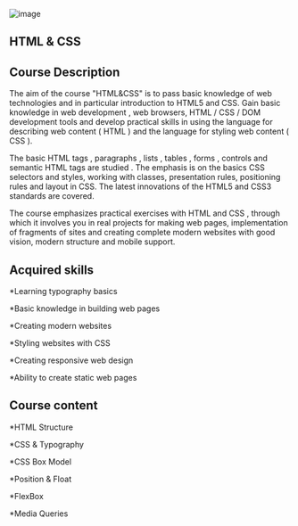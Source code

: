 ![image](https://github.com/vbukoev/Csharp-Education/assets/105813259/f3c4fe44-1947-4166-98aa-ddf462d7ba59)

HTML & CSS
----------------------------------------------------------------------------------------------------------------------------------------------------------------------------------------
Course Description
----------------------------------------------------------------------------------------------------------------------------------------------------------------------------------------
The aim of the course "HTML&CSS" is to pass basic knowledge of web technologies and in particular introduction to HTML5 and CSS. Gain basic knowledge in web development , web browsers, HTML / CSS / DOM development tools and develop practical skills in using the language for describing web content ( HTML ) and the language for styling web content ( CSS ).

The basic HTML tags , paragraphs , lists , tables , forms , controls and semantic HTML tags are studied . The emphasis is on the basics CSS selectors and styles, working with classes, presentation rules, positioning rules and layout in CSS. The latest innovations of the HTML5 and CSS3 standards are covered.

The course emphasizes practical exercises with HTML and CSS , through which it involves you in real projects for making web pages, implementation of fragments of sites and creating complete modern websites with good vision, modern structure and mobile support.

Acquired skills
----------------------------------------------------------------------------------------------------------------------------------------------------------------------------------------
*Learning typography basics

*Basic knowledge in building web pages

*Creating modern websites

*Styling websites with CSS

*Creating responsive web design

*Ability to create static web pages

Course content
----------------------------------------------------------------------------------------------------------------------------------------------------------------------------------------
*HTML Structure

*CSS & Typography

*CSS Box Model

*Position & Float

*FlexBox

*Media Queries
